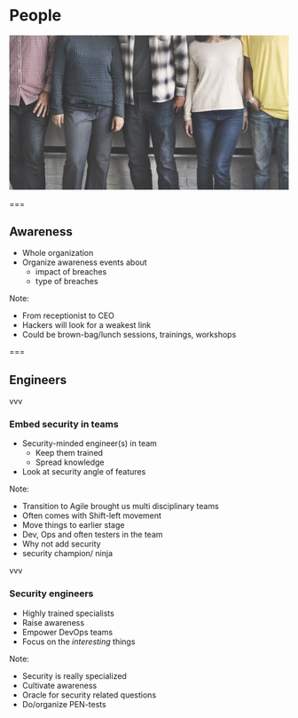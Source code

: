 # People
<img class='stretch' src='images/pixabay/bonding-1985863_1280.jpg'/>

===

## Awareness
* Whole organization
* Organize awareness events about
  * impact of breaches
  * type of breaches

Note:
* From receptionist to CEO
* Hackers will look for a weakest link
* Could be brown-bag/lunch sessions, trainings, workshops

===

## Engineers

vvv

### Embed security in teams
* Security-minded engineer(s) in team
  * Keep them trained
  * Spread knowledge
* Look at security angle of features 

Note:
* Transition to Agile brought us multi disciplinary teams
* Often comes with Shift-left movement
* Move things to earlier stage
* Dev, Ops and often testers in the team
* Why not add security
* security champion/ ninja

vvv

### Security engineers
* Highly trained specialists
* Raise awareness
* Empower DevOps teams
* Focus on the _interesting_ things

Note:
* Security is really specialized
* Cultivate awareness
* Oracle for security related questions
* Do/organize PEN-tests
